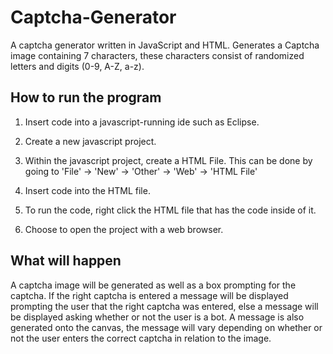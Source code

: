 # Captcha-Generator
A captcha generator written in JavaScript and HTML. Generates a Captcha image containing 7 characters, these characters consist of randomized letters and digits (0-9, A-Z, a-z).

## How to run the program
1. Insert code into a javascript-running ide such as Eclipse.

2. Create a new javascript project.

3. Within the javascript project, create a HTML File. This can be done by going to 'File' -> 'New' -> 'Other' -> 'Web' -> 'HTML File'

4. Insert code into the HTML file.

5. To run the code, right click the HTML file that has the code inside of it. 

6. Choose to open the project with a web browser.

## What will happen
A captcha image will be generated as well as a box prompting for the captcha.
If the right captcha is entered a message will be displayed prompting the user that the right captcha was entered, else a message will be displayed asking whether or not the user is a bot.
A message is also generated onto the canvas, the message will vary depending on whether or not the user enters the correct captcha in relation to the image.
